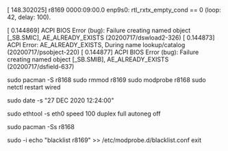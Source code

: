 [  148.302025] r8169 0000:09:00.0 enp9s0: rtl_rxtx_empty_cond == 0 (loop: 42, delay: 100).

[    0.144869] ACPI BIOS Error (bug): Failure creating named object [\_SB.SMIC], AE_ALREADY_EXISTS (20200717/dswload2-326)
[    0.144873] ACPI Error: AE_ALREADY_EXISTS, During name lookup/catalog (20200717/psobject-220)
[    0.144877] ACPI BIOS Error (bug): Failure creating named object [\_SB.SMIB], AE_ALREADY_EXISTS (20200717/dsfield-637)


sudo pacman -S r8168
sudo rmmod r8169
sudo modprobe r8168
sudo netctl restart wired

sudo date -s "27 DEC 2020 12:24:00"

sudo ethtool -s eth0 speed 100 duplex full autoneg off

sudo pacman -Ss r8168

sudo -i
echo "blacklist r8169"  >>  /etc/modprobe.d/blacklist.conf
exit

